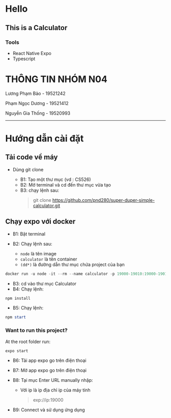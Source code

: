 # Hello

## This is a Calculator


### Tools
- React Native Expo
- Typescript

# THÔNG TIN NHÓM N04

Lương Phạm Bảo - 19521242

Phạm Ngọc Dương - 19521412

Nguyễn Gia Thống - 19520993

-----


# Hướng dẫn cài đặt

## Tải code về máy

- Dùng git clone

  - B1: Tạo một thư mục (vd : CS526)
  - B2: Mở terminal và cd đến thư mục vừa tạo
  - B3: chạy lệnh sau:
    > git clone https://github.com/pnd280/super-duper-simple-calculator.git


## Chạy expo với docker

- B1: Bật terminal
- B2: Chạy lệnh sau:

  - `node` là tên image
  - `calculator` là tên container
  - `(dd*)` là đường dẫn thư mục chứa project của bạn

```powershell
docker run -u node -it --rm --name calculator -p 19000-19010:19000-19010 -v (dd\*):/current -w /current node:16-slim bash
```

- B3: cd vào thư mục Calculator
- B4: Chạy lệnh:

```powershell
npm install
```

- B5: Chạy lệnh:

```powershell
npm start
```
### Want to run this project?
At the root folder run:
```
expo start
```
- B6: Tải app expo go trên điện thoại
- B7: Mở app expo go trên điện thoại
- B8: Tại mục Enter URL manually nhập:

  - Với ip là ip địa chỉ ip của máy tính
    > exp://ip:19000

- B9: Connect và sử dụng ứng dụng
